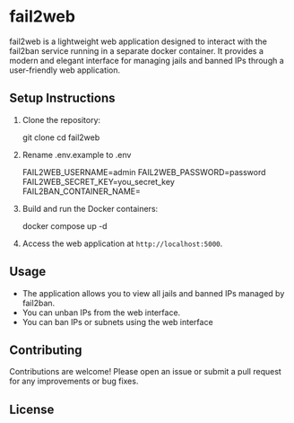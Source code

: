 # fail2web
fail2web is a lightweight web application designed to interact with the fail2ban service running in a separate docker container. It provides a modern and elegant interface for managing jails and banned IPs through a user-friendly web application.


## Setup Instructions

1. Clone the repository:
   
   git clone <repository-url>
   cd fail2web
   

2. Rename .env.example to .env 

    FAIL2WEB_USERNAME=admin
    FAIL2WEB_PASSWORD=password
    FAIL2WEB_SECRET_KEY=you_secret_key
    FAIL2BAN_CONTAINER_NAME=



2. Build and run the Docker containers:
   
   docker compose up -d
   

3. Access the web application at `http://localhost:5000`.

## Usage

- The application allows you to view all jails and banned IPs managed by fail2ban.
- You can unban IPs from the web interface.
- You can ban IPs or subnets using the web interface

## Contributing

Contributions are welcome! Please open an issue or submit a pull request for any improvements or bug fixes.

## License
